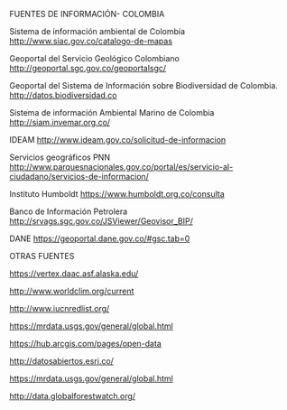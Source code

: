 FUENTES DE INFORMACIÓN- COLOMBIA

Sistema de información ambiental de Colombia 
http://www.siac.gov.co/catalogo-de-mapas

Geoportal del Servicio Geológico Colombiano
http://geoportal.sgc.gov.co/geoportalsgc/

Geoportal del Sistema de Información sobre Biodiversidad de Colombia.
http://datos.biodiversidad.co

Sistema de información Ambiental Marino de Colombia
http://siam.invemar.org.co/

IDEAM
http://www.ideam.gov.co/solicitud-de-informacion

Servicios geográficos PNN
http://www.parquesnacionales.gov.co/portal/es/servicio-al-ciudadano/servicios-de-informacion/

Instituto Humboldt
https://www.humboldt.org.co/consulta

Banco de Información Petrolera
http://srvags.sgc.gov.co/JSViewer/Geovisor_BIP/

DANE
https://geoportal.dane.gov.co/#gsc.tab=0

OTRAS FUENTES

https://vertex.daac.asf.alaska.edu/
 
http://www.worldclim.org/current

http://www.iucnredlist.org/

https://mrdata.usgs.gov/general/global.html

https://hub.arcgis.com/pages/open-data

http://datosabiertos.esri.co/

https://mrdata.usgs.gov/general/global.html

http://data.globalforestwatch.org/


